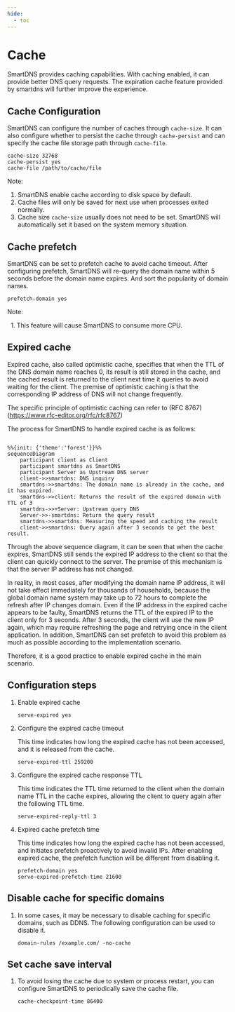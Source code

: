 ```yaml
---
hide:
  - toc
---
```


# Cache

SmartDNS provides caching capabilities. With caching enabled, it can provide better DNS query requests. The expiration cache feature provided by smartdns will further improve the experience.

## Cache Configuration

SmartDNS can configure the number of caches through `cache-size`. It can also configure whether to persist the cache through `cache-persist` and can specify the cache file storage path through `cache-file`.

```shell
cache-size 32768
cache-persist yes
cache-file /path/to/cache/file
```

Note:

  1. SmartDNS enable cache according to disk space by default.
  1. Cache files will only be saved for next use when processes exited normally.
  1. Cache size `cache-size` usually does not need to be set. SmartDNS will automatically set it based on the system memory situation.

## Cache prefetch

SmartDNS can be set to prefetch cache to avoid cache timeout. After configuring prefetch, SmartDNS will re-query the domain name within 5 seconds before the domain name expires. And sort the popularity of domain names.

```shell
prefetch-domain yes
```

Note:

  1. This feature will cause SmartDNS to consume more CPU.

## Expired cache

Expired cache, also called optimistic cache, specifies that when the TTL of the DNS domain name reaches 0, its result is still stored in the cache, and the cached result is returned to the client next time it queries to avoid waiting for the client. The premise of optimistic caching is that the corresponding IP address of DNS will not change frequently.

The specific principle of optimistic caching can refer to (RFC 8767) (https://www.rfc-editor.org/rfc/rfc8767)

The process for SmartDNS to handle expired cache is as follows:

```mermaid

%%{init: {'theme':'forest'}}%%
sequenceDiagram
    participant client as Client
    participant smartdns as SmartDNS
    participant Server as Upstream DNS server
    client->>smartdns: DNS inquiry
    smartdns->>smartdns: The domain name is already in the cache, and it has expired.
    smartdns->>client: Returns the result of the expired domain with TTL of 3
    smartdns->>+Server: Upstream query DNS
    Server->>-smartdns: Return the query result
    smartdns->>smartdns: Measuring the speed and caching the result
    client->>smartdns: Query again after 3 seconds to get the best result.

```

Through the above sequence diagram, it can be seen that when the cache expires, SmartDNS still sends the expired IP address to the client so that the client can quickly connect to the server. The premise of this mechanism is that the server IP address has not changed.

In reality, in most cases, after modifying the domain name IP address, it will not take effect immediately for thousands of households, because the global domain name system may take up to 72 hours to complete the refresh after IP changes domain. Even if the IP address in the expired cache appears to be faulty, SmartDNS returns the TTL of the expired IP to the client only for 3 seconds. After 3 seconds, the client will use the new IP again, which may require refreshing the page and retrying once in the client application. In addition, SmartDNS can set prefetch to avoid this problem as much as possible according to the implementation scenario.

Therefore, it is a good practice to enable expired cache in the main scenario.

## Configuration steps

1. Enable expired cache

    ```shell
    serve-expired yes
    ```

1. Configure the expired cache timeout

    This time indicates how long the expired cache has not been accessed, and it is released from the cache.

    ```shell
    serve-expired-ttl 259200
    ```

1. Configure the expired cache response TTL

    This time indicates the TTL time returned to the client when the domain name TTL in the cache expires, allowing the client to query again after the following TTL time.

    ```shell
    serve-expired-reply-ttl 3
    ```

1. Expired cache prefetch time

    This time indicates how long the expired cache has not been accessed, and initiates prefetch proactively to avoid invalid IPs. After enabling expired cache, the prefetch function will be different from disabling it.

    ```shell
    prefetch-domain yes
    serve-expired-prefetch-time 21600
    ```

## Disable cache for specific domains

1. In some cases, it may be necessary to disable caching for specific domains, such as DDNS. The following configuration can be used to disable it.

    ```shell
    domain-rules /example.com/ -no-cache
    ```

## Set cache save interval

1. To avoid losing the cache due to system or process restart, you can configure SmartDNS to periodically save the cache file.

    ```shell
    cache-checkpoint-time 86400  
    ```
